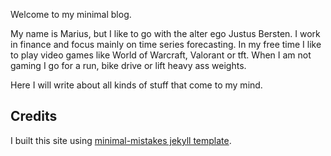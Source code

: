 Welcome to my minimal blog.

My name is Marius, but I like to go with the alter ego Justus Bersten.
I work in finance and focus mainly on time series forecasting.
In my free time I like to play video games like World of Warcraft, Valorant or tft.
When I am not gaming I go for a run, bike drive or lift heavy ass weights.

Here I will write about all kinds of stuff that come to my mind.


## Credits

I built this site using [minimal-mistakes jekyll template](https://github.com/mmistakes/minimal-mistakes).
